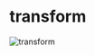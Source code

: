 # transform
![transform](https://github.com/user-attachments/assets/65536aff-046c-41af-abe1-8fd7e9ad4283)

